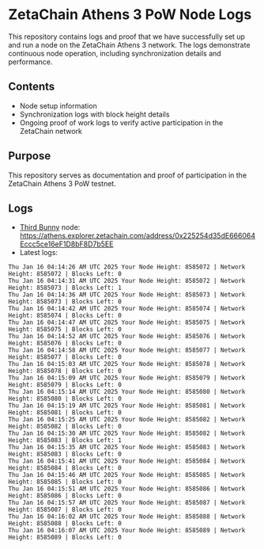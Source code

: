# ZetaChain Athens 3 PoW Node Logs
This repository contains logs and proof that we have successfully set up and run a node on the ZetaChain Athens 3 network. The logs demonstrate continuous node operation, including synchronization details and performance.

## Contents
- Node setup information
- Synchronization logs with block height details
- Ongoing proof of work logs to verify active participation in the ZetaChain network

## Purpose
This repository serves as documentation and proof of participation in the ZetaChain Athens 3 PoW testnet.

## Logs

- [Third Bunny](https://thirdbunny.xyz/) node: https://athens.explorer.zetachain.com/address/0x225254d35dE666064Eccc5ce16eF1D8bF8D7b5EE
- Latest logs:
```
Thu Jan 16 04:14:26 AM UTC 2025 Your Node Height: 8585072 | Network Height: 8585072 | Blocks Left: 0
Thu Jan 16 04:14:31 AM UTC 2025 Your Node Height: 8585072 | Network Height: 8585073 | Blocks Left: 1
Thu Jan 16 04:14:36 AM UTC 2025 Your Node Height: 8585073 | Network Height: 8585073 | Blocks Left: 0
Thu Jan 16 04:14:42 AM UTC 2025 Your Node Height: 8585074 | Network Height: 8585074 | Blocks Left: 0
Thu Jan 16 04:14:47 AM UTC 2025 Your Node Height: 8585075 | Network Height: 8585075 | Blocks Left: 0
Thu Jan 16 04:14:52 AM UTC 2025 Your Node Height: 8585076 | Network Height: 8585076 | Blocks Left: 0
Thu Jan 16 04:14:58 AM UTC 2025 Your Node Height: 8585077 | Network Height: 8585077 | Blocks Left: 0
Thu Jan 16 04:15:03 AM UTC 2025 Your Node Height: 8585078 | Network Height: 8585078 | Blocks Left: 0
Thu Jan 16 04:15:09 AM UTC 2025 Your Node Height: 8585079 | Network Height: 8585079 | Blocks Left: 0
Thu Jan 16 04:15:14 AM UTC 2025 Your Node Height: 8585080 | Network Height: 8585080 | Blocks Left: 0
Thu Jan 16 04:15:19 AM UTC 2025 Your Node Height: 8585081 | Network Height: 8585081 | Blocks Left: 0
Thu Jan 16 04:15:25 AM UTC 2025 Your Node Height: 8585082 | Network Height: 8585082 | Blocks Left: 0
Thu Jan 16 04:15:30 AM UTC 2025 Your Node Height: 8585082 | Network Height: 8585083 | Blocks Left: 1
Thu Jan 16 04:15:35 AM UTC 2025 Your Node Height: 8585083 | Network Height: 8585083 | Blocks Left: 0
Thu Jan 16 04:15:41 AM UTC 2025 Your Node Height: 8585084 | Network Height: 8585084 | Blocks Left: 0
Thu Jan 16 04:15:46 AM UTC 2025 Your Node Height: 8585085 | Network Height: 8585085 | Blocks Left: 0
Thu Jan 16 04:15:51 AM UTC 2025 Your Node Height: 8585086 | Network Height: 8585086 | Blocks Left: 0
Thu Jan 16 04:15:57 AM UTC 2025 Your Node Height: 8585087 | Network Height: 8585087 | Blocks Left: 0
Thu Jan 16 04:16:02 AM UTC 2025 Your Node Height: 8585088 | Network Height: 8585088 | Blocks Left: 0
Thu Jan 16 04:16:07 AM UTC 2025 Your Node Height: 8585089 | Network Height: 8585089 | Blocks Left: 0
```
